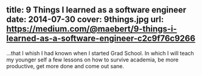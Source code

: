 title: 9 Things I learned as a software engineer
date: 2014-07-30
cover: 9things.jpg
url: https://medium.com/@maebert/9-things-i-learned-as-a-software-engineer-c2c9f76c9266
---

…that I whish I had known when I started Grad School. In which I will teach my younger self a few lessons on how to survive academia, be more productive, get more done and come out sane.

